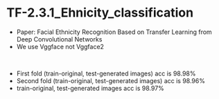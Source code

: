 # TF-2.3.1_Ehnicity_classification
* Paper: Facial Ethnicity Recognition Based on Transfer Learning from Deep Convolutional Networks
* We use Vggface not Vggface2
<br/>

* First fold (train-original, test-generated images) acc is 98.98%
* Second fold (train-original, test-generated images) acc is 98.96%
* train-original, test-generated images acc is 98.97%

